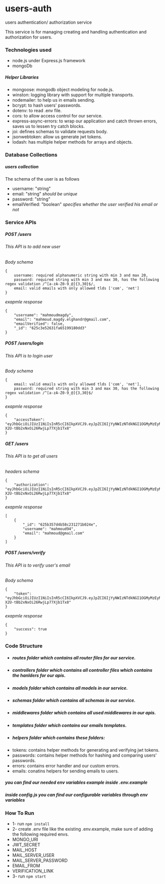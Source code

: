 # users-auth
users authentication/ authorization service

This service is for managing creating and handling authentication and authorization for users.

### Technologies used
- node.js under Express.js framework
- mongoDb
##### Helper Libraries
- mongoose: mongodb object modeling for node.js.
- winston: logging library with support for multiple transports.
- nodemailer: to help us in emails sending.
- bcrypt: to hash users' passwords.
- dotenv: to read .env file.
- cors: to allow access control for our service.
- express-async-errors: to wrap our application and catch thrown errors, saves us to lessen try catch blocks. 
- joi: defines schemas to validate requests body.
- jsonwebtoken: allow us generate jwt tokens.
- lodash: has multiple helper methods for arrays and objects.

### Database Collections
##### users collection
The schema of the user is as follows
- username: "string"
- email: "string" *should be unique*
- password: "string"
- emailVerified: "boolean" *specifies whether the user verified his email or not*
 
### Service APIs
##### POST   /users
###### This API is to add new user
*Body schema* 
```
{
    username: required alphanumeric string with min 3 and max 20,
    password: required string with min 3 and max 30, has the following regex validation /^[a-zA-Z0-9_@]{3,30}$/,
    email: valid emails with only allowed tlds ['com', 'net']
}
```
*exapmle response*
```
{
    "username": "mahmoudmagdy",
    "email": "mahmoud.magdy.elghandr@gmail.com",
    "emailVerified": false,
    "_id": "625c3e52631fa65199180dd3"
}
```

##### POST   /users/login
###### This API is to login user
*Body schema* 
```
{
    email: valid emails with only allowed tlds ['com', 'net'],
    password: required string with min 3 and max 30, has the following regex validation /^[a-zA-Z0-9_@]{3,30}$/
}
```
*exapmle response*
```
{
    "accessToken": "eyJhbGciOiJIUzI1NiIsInR5cCI6IkpXVCJ9.eyJpZCI6IjYyNWIzNTdkNGI1OGMyMzEyNzFiMDI0ZSIsImlhdCI6MTY1MDIxMjUxMiwiZXhwIjoxNjUwMjE2MTEyfQ.ZnVIqbEjJOiLN-X2U-tBb2xNxOi26RwjLp77Xjb1Tx8"
}
```

##### GET   /users
###### This API is to get all users
*headers schema* 
```
{
    "authorization": "eyJhbGciOiJIUzI1NiIsInR5cCI6IkpXVCJ9.eyJpZCI6IjYyNWIzNTdkNGI1OGMyMzEyNzFiMDI0ZSIsImlhdCI6MTY1MDIxMjUxMiwiZXhwIjoxNjUwMjE2MTEyfQ.ZnVIqbEjJOiLN-X2U-tBb2xNxOi26RwjLp77Xjb1Tx8"
}
```
*exapmle response*
```
[
    {
        "_id": "625b357d4b58c231271b024e",
        "username": "mahmoud94",
        "email": "mahmoud@gmail.com"
    }
]
```

##### POST   /users/verify
###### This API is to verify user's email
*Body schema* 
```
{
    "token": "eyJhbGciOiJIUzI1NiIsInR5cCI6IkpXVCJ9.eyJpZCI6IjYyNWIzNTdkNGI1OGMyMzEyNzFiMDI0ZSIsImlhdCI6MTY1MDIxMjUxMiwiZXhwIjoxNjUwMjE2MTEyfQ.ZnVIqbEjJOiLN-X2U-tBb2xNxOi26RwjLp77Xjb1Tx8"
}
```
*exapmle response*
```
{
    "success": true
}
```

### Code Structure
- ##### routes folder which contains all router files for our service.
- ##### controllers folder which contains all controller files which contains the hanlders for our apis.
- ##### models folder which contains all models in our service.
- ##### schemas folder which contains all schemas in our service.
- ##### middlewares folder which contains all used middlewares in our apis.
- ##### templates folder which contains our emails templates.
- ##### helpers folder which contains these folders:
- tokens: contains helper methods for generating and verifying jwt tokens.
- passwords: contains helper methods for hashing and comparing users' passwords. 
- errors: contains error handler and our custom errors.
- emails: conatins helpers for sending emails to users.

##### you can find our needed env variables example inside .env.example

##### inside config.js you can find our configurable variables through env variables


### How To Run
- 1- run ```npm install```
- 2- create .env file like the existing .env.example, make sure of adding the following required envs.
-  MONGO_URI
-  JWT_SECRET
-  MAIL_HOST
-  MAIL_SERVER_USER
-  MAIL_SERVER_PASSWORD
-  EMAIL_FROM
-  VERIFICATION_LINK
- 3- run ```npm start```
